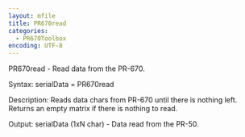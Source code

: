 ```yaml
---
layout: mfile
title: PR670read
categories:
  - PR670Toolbox
encoding: UTF-8
---
```


PR670read - Read data from the PR-670.

Syntax:
serialData = PR670read

Description:
Reads data chars from PR-670 until there is nothing left.  Returns an
empty matrix if there is nothing to read.

Output:
serialData (1xN char) - Data read from the PR-50.